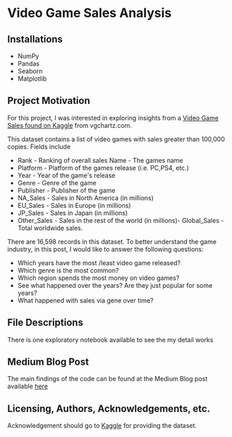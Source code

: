 # Video Game Sales Analysis

## Installations
 - NumPy
 - Pandas
 - Seaborn
 - Matplotlib
 

## Project Motivation
For this project, I was interested in exploring insights from a [Video Game Sales found on Kaggle](https://www.kaggle.com/datasets/gregorut/videogamesales)  from vgchartz.com.

This dataset contains a list of video games with sales greater than 100,000 copies.
Fields include
- Rank - Ranking of overall sales
Name - The games name
- Platform - Platform of the games release (i.e. PC,PS4, etc.)
- Year - Year of the game's release
- Genre - Genre of the game
- Publisher - Publisher of the game
- NA_Sales - Sales in North America (in millions)
- EU_Sales - Sales in Europe (in millions)
- JP_Sales - Sales in Japan (in millions)
- Other_Sales - Sales in the rest of the world (in millions)- Global_Sales - Total worldwide sales.

There are 16,598 records in this dataset. To better understand the game industry, in this post, I would like to answer the following questions:
- Which years have the most /least video game released?
- Which genre is the most common?
- Which region spends the most money on video games?
- See what happened over the years? Are they just popular for some years?
- What happened with sales via gene over time?


## File Descriptions
There is one exploratory notebook available to see the my detail works

## Medium Blog Post 
The main findings of the code can be found at the Medium Blog post available [here](https://medium.com/swlh/how-data-will-make-you-drink-wine-differently-c59d669831a1)

## Licensing, Authors, Acknowledgements, etc.
Acknowledgement should go to [Kaggle](https://www.kaggle.com/datasets/gregorut/videogamesales) for providing the dataset. 
